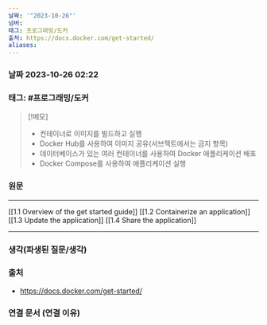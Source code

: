 ```yaml
---
날짜: '"2023-10-26"'
넘버: 
태그: 프로그래밍/도커
출처: https://docs.docker.com/get-started/
aliases:
---
```

### 날짜  2023-10-26 02:22

### 태그: #프로그래밍/도커

>[!메모]
> - 컨테이너로 이미지를 빌드하고 실행
> - Docker Hub를 사용하여 이미지 공유(서브젝트에서는 금지 항목)
> - 데이터베이스가 있는 여러 컨테이너를 사용하여 Docker 애플리케이션 배포
> - Docker Compose를 사용하여 애플리케이션 실행

### 원문
---
[[1.1 Overview of the get started guide]]
[[1.2 Containerize an application]]
[[1.3 Update the application]]
[[1.4 Share the application]]




---
### 생각(파생된 질문/생각)

### 출처
- https://docs.docker.com/get-started/
### 연결 문서 (연결 이유)
